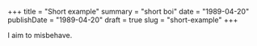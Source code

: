 +++
title = "Short example"
summary = "short boi"
date = "1989-04-20"
publishDate = "1989-04-20"
draft = true
slug = "short-example"
+++

I aim to misbehave.
